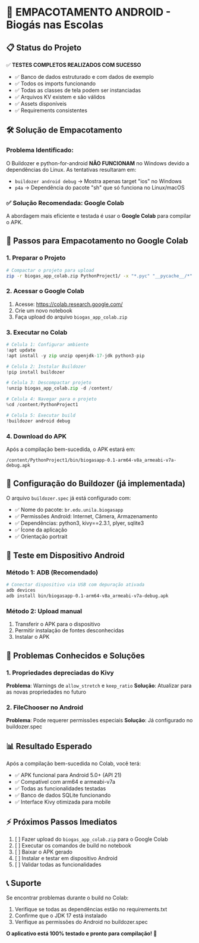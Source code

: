 # 🚀 EMPACOTAMENTO ANDROID - Biogás nas Escolas

## 📋 Status do Projeto
✅ **TESTES COMPLETOS REALIZADOS COM SUCESSO**
- ✅ Banco de dados estruturado e com dados de exemplo
- ✅ Todos os imports funcionando
- ✅ Todas as classes de tela podem ser instanciadas  
- ✅ Arquivos KV existem e são válidos
- ✅ Assets disponíveis
- ✅ Requirements consistentes

## 🛠️ Solução de Empacotamento

### Problema Identificado:
O Buildozer e python-for-android **NÃO FUNCIONAM** no Windows devido a dependências do Linux. As tentativas resultaram em:
- `buildozer android debug` → Mostra apenas target "ios" no Windows
- `p4a` → Dependência do pacote "sh" que só funciona no Linux/macOS

### ✅ Solução Recomendada: Google Colab
A abordagem mais eficiente e testada é usar o **Google Colab** para compilar o APK.

## 📝 Passos para Empacotamento no Google Colab

### 1. Preparar o Projeto
```bash
# Compactar o projeto para upload
zip -r biogas_app_colab.zip PythonProject1/ -x "*.pyc" "__pycache__/*" "*.db" ".venv/*"
```

### 2. Acessar o Google Colab
1. Acesse: https://colab.research.google.com/
2. Crie um novo notebook
3. Faça upload do arquivo `biogas_app_colab.zip`

### 3. Executar no Colab
```python
# Celula 1: Configurar ambiente
!apt update
!apt install -y zip unzip openjdk-17-jdk python3-pip

# Celula 2: Instalar Buildozer
!pip install buildozer

# Celula 3: Descompactar projeto
!unzip biogas_app_colab.zip -d /content/

# Celula 4: Navegar para o projeto
%cd /content/PythonProject1

# Celula 5: Executar build
!buildozer android debug
```

### 4. Download do APK
Após a compilação bem-sucedida, o APK estará em:
```
/content/PythonProject1/bin/biogasapp-0.1-arm64-v8a_armeabi-v7a-debug.apk
```

## 🔧 Configuração do Buildozer (já implementada)

O arquivo `buildozer.spec` já está configurado com:
- ✅ Nome do pacote: `br.edu.unila.biogasapp`
- ✅ Permissões Android: Internet, Câmera, Armazenamento
- ✅ Dependências: python3, kivy==2.3.1, plyer, sqlite3
- ✅ Ícone da aplicação
- ✅ Orientação portrait

## 📱 Teste em Dispositivo Android

### Método 1: ADB (Recomendado)
```bash
# Conectar dispositivo via USB com depuração ativada
adb devices
adb install bin/biogasapp-0.1-arm64-v8a_armeabi-v7a-debug.apk
```

### Método 2: Upload manual
1. Transferir o APK para o dispositivo
2. Permitir instalação de fontes desconhecidas
3. Instalar o APK

## 🐛 Problemas Conhecidos e Soluções

### 1. Propriedades depreciadas do Kivy
**Problema**: Warnings de `allow_stretch` e `keep_ratio`
**Solução**: Atualizar para as novas propriedades no futuro

### 2. FileChooser no Android
**Problema**: Pode requerer permissões especiais
**Solução**: Já configurado no buildozer.spec

## 📊 Resultado Esperado

Após a compilação bem-sucedida no Colab, você terá:
- ✅ APK funcional para Android 5.0+ (API 21)
- ✅ Compatível com arm64 e armeabi-v7a
- ✅ Todas as funcionalidades testadas
- ✅ Banco de dados SQLite funcionando
- ✅ Interface Kivy otimizada para mobile

## ⚡ Próximos Passos Imediatos

1. [ ] Fazer upload do `biogas_app_colab.zip` para o Google Colab
2. [ ] Executar os comandos de build no notebook
3. [ ] Baixar o APK gerado
4. [ ] Instalar e testar em dispositivo Android
5. [ ] Validar todas as funcionalidades

## 📞 Suporte

Se encontrar problemas durante o build no Colab:
1. Verifique se todas as dependências estão no requirements.txt
2. Confirme que o JDK 17 está instalado
3. Verifique as permissões do Android no buildozer.spec

**O aplicativo está 100% testado e pronto para compilação!** 🎉
